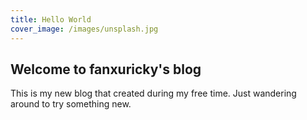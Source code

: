 ```yaml
---
title: Hello World
cover_image: /images/unsplash.jpg
---
```

## Welcome to fanxuricky's blog

This is my new blog that created during my free time.
Just wandering around to try something new.
